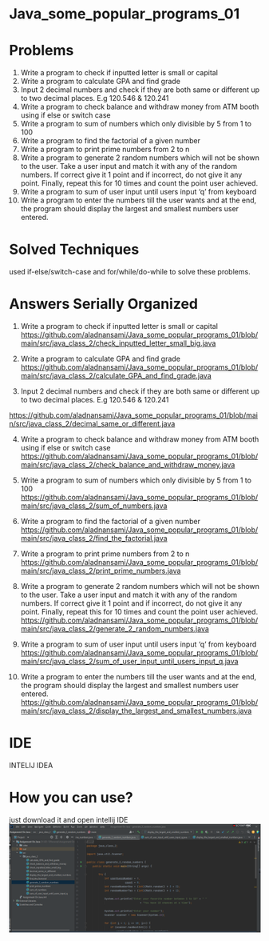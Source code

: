 # Java_some_popular_programs_01

# Problems
1. Write a program to check if inputted letter is small or capital <br>
2. Write a program to calculate GPA and find grade<br>
3. Input 2 decimal numbers and check if they are both same or different up to two decimal places. E.g 120.546 & 120.241<br>
4. Write a program to check balance and withdraw money from ATM booth using if else or switch case<br>
5. Write a program to sum of numbers which only divisible by 5 from 1 to 100<br>
6. Write  a program to find the factorial of a given number<br>
7. Write a program to print prime numbers from 2 to n<br>
8. Write a program to generate 2 random numbers which will not be shown to the user. Take a user input and match it with any of the random numbers. If correct give it 1 point and if incorrect, do not give it any point. Finally, repeat this for 10 times and count the point user achieved.<br>
9. Write a program to sum of user input until users input ‘q’ from keyboard<br>
10. Write a program to enter the numbers till the user wants and at the end, the program should display the largest and smallest numbers user entered.<br>

# Solved Techniques
used if-else/switch-case and for/while/do-while to solve these problems.

# Answers Serially Organized  
1. Write a program to check if inputted letter is small or capital<br>
https://github.com/aladnansami/Java_some_popular_programs_01/blob/main/src/java_class_2/check_inputted_letter_small_big.java

2. Write a program to calculate GPA and find grade<br>
https://github.com/aladnansami/Java_some_popular_programs_01/blob/main/src/java_class_2/calculate_GPA_and_find_grade.java

3. Input 2 decimal numbers and check if they are both same or different up to two decimal places. E.g 120.546 & 120.241<br>

https://github.com/aladnansami/Java_some_popular_programs_01/blob/main/src/java_class_2/decimal_same_or_different.java

4. Write a program to check balance and withdraw money from ATM booth using if else or switch case<br>
https://github.com/aladnansami/Java_some_popular_programs_01/blob/main/src/java_class_2/check_balance_and_withdraw_money.java

5. Write a program to sum of numbers which only divisible by 5 from 1 to 100<br>
https://github.com/aladnansami/Java_some_popular_programs_01/blob/main/src/java_class_2/sum_of_numbers.java

6. Write  a program to find the factorial of a given number<br>
https://github.com/aladnansami/Java_some_popular_programs_01/blob/main/src/java_class_2/find_the_factorial.java

7. Write a program to print prime numbers from 2 to n<br>
https://github.com/aladnansami/Java_some_popular_programs_01/blob/main/src/java_class_2/print_prime_numbers.java

8. Write a program to generate 2 random numbers which will not be shown to the user. Take a user input and match it with any of the random numbers. If correct give it 1 point and if incorrect, do not give it any point. Finally, repeat this for 10 times and count the point user achieved.<br>
https://github.com/aladnansami/Java_some_popular_programs_01/blob/main/src/java_class_2/generate_2_random_numbers.java

9. Write a program to sum of user input until users input ‘q’ from keyboard<br>
https://github.com/aladnansami/Java_some_popular_programs_01/blob/main/src/java_class_2/sum_of_user_input_until_users_input_q.java

10. Write a program to enter the numbers till the user wants and at the end, the program should display the largest and smallest numbers user entered.<br>
https://github.com/aladnansami/Java_some_popular_programs_01/blob/main/src/java_class_2/display_the_largest_and_smallest_numbers.java


# IDE 
INTELIJ IDEA
# How you can use?
just download it and open intellij IDE
<img src="https://github.com/aladnansami/Java_some_popular_programs_01/blob/main/123.png">


